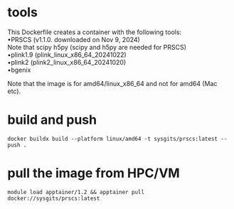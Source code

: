 # tools
This Dockerfile creates a container with the following tools:  
•PRSCS (v1.1.0. downloaded on Nov 9, 2024)  
Note that scipy h5py (scipy and h5py are needed for PRSCS)  
•plink1.9 (plink_linux_x86_64_20241022)  
•plink2 (plink2_linux_x86_64_20241020)  
•bgenix  
  
Note that the image is for amd64/linux_x86_64 and not for amd64 (Mac etc).  

# build and push  
`docker buildx build --platform linux/amd64 -t sysgits/prscs:latest --push .  `
  
# pull the image from HPC/VM  
`module load apptainer/1.2 && apptainer pull docker://sysgits/prscs:latest`  
